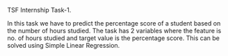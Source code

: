 TSF Internship Task-1.

In this task we have to predict the percentage score of a student based on the number of hours studied. The task has 2 variables where the feature is no. of hours studied and target value is the percentage score. This can be solved using Simple Linear Regression.

